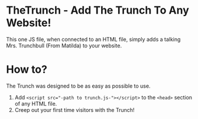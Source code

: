 # TheTrunch - Add The Trunch To Any Website!
This one JS file, when connected to an HTML file, simply adds a talking Mrs. Trunchbull (From Matilda) to your website.
# How to?
The Trunch was designed to be as easy as possible to use.<br>
1. Add `<script src="-path to trunch.js-"></script>` to the `<head>` section of any HTML file.<br>
2. Creep out your first time visitors with the Trunch!
